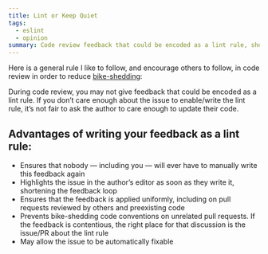 ```yaml
---
title: Lint or Keep Quiet
tags:
  - eslint
  - opinion
summary: Code review feedback that could be encoded as a lint rule, should be
---
```

Here is a general rule I like to follow, and encourage others to follow, in code review in order to reduce [bike-shedding](https://thedecisionlab.com/biases/bikeshedding):


During code review, you may not give feedback that could be encoded as a lint rule. If you don’t care enough about the issue to enable/write the lint rule, it’s not fair to ask the author to care enough to update their code.


## Advantages of writing your feedback as a lint rule:

- Ensures that nobody — including you — will ever have to manually write this feedback again
- Highlights the issue in the author’s editor as soon as they write it, shortening the feedback loop
- Ensures that the feedback is applied uniformly, including on pull requests reviewed by others and preexisting code
- Prevents bike-shedding code conventions on unrelated pull requests. If the feedback is contentious, the right place for that discussion is the issue/PR about the lint rule
- May allow the issue to be automatically fixable
